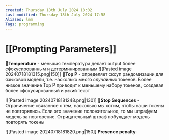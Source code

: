 ```yaml
---
created: Thursday 18th July 2024 18:02
Last modified: Thursday 18th July 2024 17:58
Aliases: lmm
Tags: programming
---
```


# [[Prompting Parameters]]

📌**Temperature** - меньшая температура делает output более сфокусированным и детерминированным
![[Pasted image 20240718181315.png|150]]
📌**Top P** - определяет скоуп рандомизации для языковой модели, т.е. насколько много *случайных* токенов. Более низкое значение Top P приводит к меньшему набору токенов, создавая более сфокусированный и узкий текст

![[Pasted image 20240718181248.png|130]]
📌**Stop Sequences** - Ограничение связанное с тем, насколько мы хотим, чтобы наши токены не повторялись. Если это значение положительное, то мы штрафуем модель за повторение. Отрицательный штраф побуждает модель повторять токены

![[Pasted image 20240718181820.png|150]]
**Presence penalty**- 